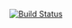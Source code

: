 [![Build Status](https://travis-ci.org/egetan/myDemoApp.svg?branch=master)](https://travis-ci.org/egetan/myDemoApp)
